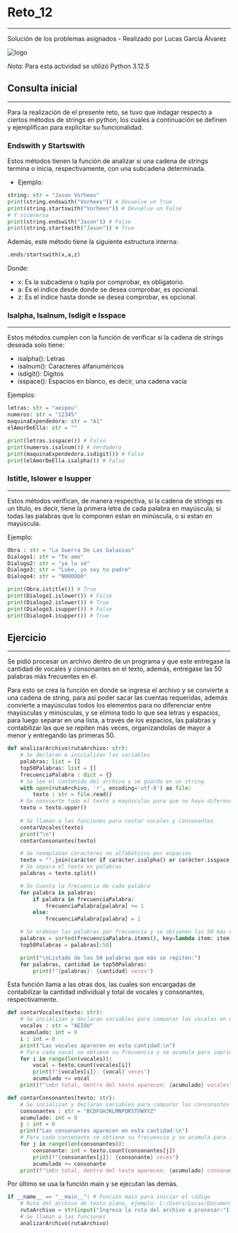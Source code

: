 # Reto_12
***
Solución de los problemas asignados - Realizado por Lucas García Álvarez

![logo](https://i.ibb.co/440n654/A-adir-un-t-tulo.png)

*Nota*: Para esta actividad se utilizó Python 3.12.5
## Consulta inicial
***
Para la realización de el presente reto, se tuvo que indagar respecto a ciertos métodos de strings en python, los cuales a continuación se definen y ejemplifican para explicitar su funcionalidad.

### Endswith y Startswith
Estos métodos tienen la función de analizar si una cadena de strings termina o inicia, respectivamente, con una subcadena determinada.
- Ejemplo:
```python
string: str = "Jason Vorhees"
print(string.endswith("Vorhees")) # Devuelve un True
print(string.startswith("Vorhees")) # Devuelve un False
# Y viceversa
print(string.endswith("Jason")) # False
print(string.startswith("Jason")) # True
```
Además, este método tiene la siguiente estructura interna:
```python
.ends/startswith(x,a,z)
```
Donde:
- x: Es la subcadena o tupla por comprobar, es obligatorio.
- a: Es el índice desde donde se desea comprobar, es opcional.
- z: Es el índice hasta donde se desea comprobar, es opcional.

### Isalpha, Isalnum, Isdigit e Isspace
***
Estos métodos cumplen con la función de verificar si la cadena de strings deseada solo tiene:
- isalpha(): Letras
- isalnum(): Caracteres alfanuméricos
- isdigit(): Digitos
- isspace(): Espacios en blanco, es decir, una cadena vacía

Ejemplos:
```python
letras: str = "aeipou"
numeros: str = "12345"
maquinaExpendedora: str = "A1"
elAmorDeElla: str = ""

print(letras.isspace()) # Falso
print(numeros.isalnum()) # Verdadero
print(maquinaExpendedora.isdigit()) # Falso
print(elAmorDeElla.isalpha()) # Falso
```
### Istitle, Islower e Isupper
***
Estos métodos verifican, de manera respectiva, si la cadena de strings es un título, es decir, tiene la primera letra de cada palabra en mayúscula; si todas las palabras que lo componen estan en minúscula, o si estan en mayúscula.

Ejemplo:
```python
Obra : str = "La Guerra De Las Galaxias"
Dialogo1: str = "Te amo"
Dialogo2: str = "ya lo sé"
Dialogo3: str = "Luke, yo soy tu padre"
Dialogo4: str = "NOOOOOO"

print(Obra.istitle()) # True
print(Dialogo1.islower()) # False
print(Dialogo2.islower()) # True
print(Dialogo3.isupper()) # False
print(Dialogo4.isupper()) # True
```
## Ejercicio
***
Se pidió procesar un archivo dentro de un programa y que este entregase la cantidad de vocales y consonantes en el texto, además, entregase las 50 palabras más frecuentes en él.

Para esto se crea la función en donde se ingresa el archivo y se convierte a una cadena de string, para así poder sacar las cuentas requeridas, además convierte a mayúsculas todos los elementos para no diferenciar entre mayúsculas y minúsculas, y se elimina todo lo que sea letras y espacios, para luego separar en una lista, a través de los espacios, las palabras y contabilizar las que se repiten más veces, organizandolas de mayor a menor y entregando las primeras 50.
```python
def analizarArchivo(rutaArchivo: str):
    # Se declaran e inicializan las variables
    palabras: list = []
    top50Palabras: list = []
    frecuenciaPalabra : dict = {}
    # Se lee el contenido del archivo y se guarda en un string
    with open(rutaArchivo, 'r', encoding='utf-8') as file:
        texto : str = file.read()
    # Se convierte todo el texto a mayúsculas para que no haya diferencia entre las mismas letras en minúsculas
    texto = texto.upper()
    
    # Se llaman a las funciones para contar vocales y consonantes
    contarVocales(texto)
    print("\n")
    contarConsonantes(texto)

    # Se reemplazan caracteres no alfabéticos por espacios
    texto = "".join(carácter if carácter.isalpha() or carácter.isspace() else " " for carácter in texto)
    # Se separa el texto en palabras
    palabras = texto.split()

    # Se Cuenta la frecuencia de cada palabra
    for palabra in palabras:
        if palabra in frecuenciaPalabra:
            frecuenciaPalabra[palabra] += 1
        else:
            frecuenciaPalabra[palabra] = 1

    # Se ordenan las palabras por frecuencia y se obtienen las 50 más comunes
    palabras = sorted(frecuenciaPalabra.items(), key=lambda item: item[1], reverse=True)
    top50Palabras = palabras[:50]

    print("\nListado de las 50 palabras que más se repiten:")
    for palabras, cantidad in top50Palabras:
        print(f"{palabras}: {cantidad} veces")
```
Esta función llama a las otras dos, las cuales son encargadas de contabilizar la cantidad individual y total de vocales y consonantes, respectivamente.
```python
def contarVocales(texto: str):
    # Se incializan y declaran variables para comparar las vocales en mayúscula dentro del texto
    vocales : str = "AEIOU"
    acumulado: int = 0
    i : int = 0
    print("Las vocales aparecen en esta cantidad:\n")
    # Para cada vocal se obtiene su frecuencia y se acumula para imprimir el total
    for i in range(len(vocales)):
        vocal = texto.count(vocales[i])
        print(f"{vocales[i]}: {vocal} veces")
        acumulado += vocal
    print(f"\nEn total, dentro del texto aparecen: {acumulado} vocales")

def contarConsonantes(texto: str):
    # Se incializan y declaran variables para comparar las consonantes en mayúscula dentro del texto
    consonantes : str = "BCDFGHJKLMNPQRSTVWXYZ"
    acumulado: int = 0
    j : int = 0
    print("Las consonantes aparecen en esta cantidad:\n")
    # Para cada consonante se obtiene su frecuencia y se acumula para imprimir el total
    for j in range(len(consonantes)):
        consonante: int = texto.count(consonantes[j])
        print(f"{consonantes[j]}: {consonante} veces")
        acumulado += consonante
    print(f"\nEn total, dentro del texto aparecen: {acumulado} consonantes")
```
Por último se usa la función main y se ejecutan las demás.
```python
if __name__ == "__main__": # Función main para iniciar el código
    # Ruta del archivo de texto plano, ejemplo: C:/Users/Lucas/Documents/Python_Unal_2024-1/Reto_12/mbox.txt
    rutaArchivo = str(input("Ingresa la ruta del archivo a procesar:"))
    # Se llaman a las funciones
    analizarArchivo(rutaArchivo)
```
